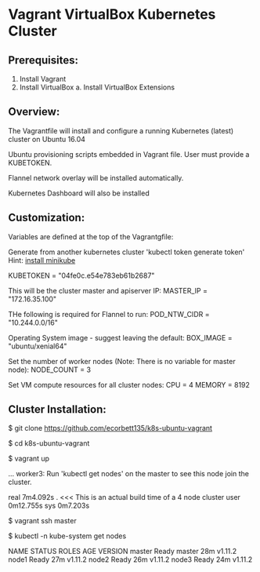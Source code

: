 # Vagrant VirtualBox Kubernetes Cluster 

## Prerequisites:

1. Install Vagrant
2. Install VirtualBox
  a. Install VirtualBox Extensions

## Overview:

The Vagrantfile will install and configure a running Kubernetes (latest) cluster on Ubuntu 16.04

Ubuntu provisioning scripts embedded in Vagrant file. User must provide a KUBETOKEN.

Flannel network overlay will be installed automatically. 

Kubernetes Dashboard will also be installed 

## Customization:

Variables are defined at the top of the Vagrantgfile:

Generate from another kubernetes cluster 'kubectl token generate token' 
Hint: [install minikube](https://kubernetes.io/docs/tasks/tools/install-minikube/)

KUBETOKEN = "04fe0c.e54e783eb61b2687" 

This will be the cluster master and apiserver IP: 
MASTER_IP = "172.16.35.100"

THe following is required for Flannel to run:
POD_NTW_CIDR = "10.244.0.0/16"

Operating System image - suggest leaving the default:
BOX_IMAGE = "ubuntu/xenial64"

Set the number of worker nodes (Note: There is no variable for master node):
NODE_COUNT = 3

Set VM compute resources for all cluster nodes:
CPU = 4
MEMORY = 8192



## Cluster Installation:

$ git clone https://github.com/ecorbett135/k8s-ubuntu-vagrant

$ cd k8s-ubuntu-vagrant

$ vagrant up

...
    worker3: Run 'kubectl get nodes' on the master to see this node join the cluster.

real	7m4.092s .  <<< This is an actual build time of a 4 node cluster
user	0m12.755s
sys	0m7.203s


$ vagrant ssh master

$ kubectl -n kube-system get nodes

NAME      STATUS    ROLES     AGE       VERSION
master    Ready     master    28m       v1.11.2
node1     Ready     <none>    27m       v1.11.2
node2     Ready     <none>    26m       v1.11.2
node3     Ready     <none>    24m       v1.11.2






